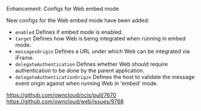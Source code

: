 Enhancement: Configs for Web embed mode

New configs for the Web embed mode have been added:

* `enabled` Defines if embed mode is enabled.
* `target` Defines how Web is being integrated when running in embed mode.
* `messagesOrigin` Defines a URL under which Web can be integrated via iFrame.
* `delegateAuthentication` Defines whether Web should require authentication to be done by the parent application.
* `delegateAuthenticationOrigin` Defines the host to validate the message event origin against when running Web in 'embed' mode.

https://github.com/owncloud/ocis/pull/7670
https://github.com/owncloud/web/issues/9768
